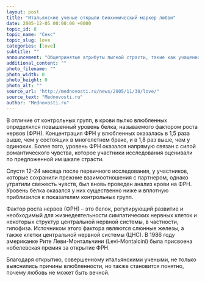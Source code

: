 ```yaml
---
layout: post
title: "Итальянские ученые открыли биохимический маркер любви"
date: 2005-12-05 00:00:00 +0000
topic_id: 8
topic_name: "Секс"
topic_slug: love
categories: [love]
subtitle: ""
announcement: "Общепринятые атрибуты пылкой страсти, такие как учащенное сердцебиение, эйфория и повышенная стеснительность в присутствии объекта, могут быть объяснены повышением концентрации фактора роста нервов в крови влюбленных. Эти данные, опубликованные в журнале «Psychoneuroendocrinology», были получены итальянскими учеными после проведения целого ряда лабораторных тестов у 58 страстно влюбленных субъектов. Для сравнения, те же тесты проводили у людей, чье сердце свободно, а также у длительно состоящих в браке."
additional_content: ""
photo_filename: ""
photo_width: 0
photo_height: 0
photo_alt: ""
source_url: "http://mednovosti.ru/news/2005/11/30/love/"
source_text: "Mednovosti.ru"
author: "Mednovosti.ru"
---
```

В отличие от контрольных групп, в крови пылко влюбленных определялся повышенный уровень белка, называемого фактором роста нервов (ФРН). Концентрация ФРН у влюбленных оказалась в 1,5 раза выше, чем у состоящих в многолетнем браке, и в 1,8 раз выше, чем у одиноких. Более того, уровень ФРН оказался напрямую связан с силой романтического чувства, которое участники исследования оценивали по предложенной им шкале страсти.

Спустя 12-24 месяца после первичного исследования, у участников, которые сохранили прежние взаимоотношения с партнером, однако утратили свежесть чувств, был вновь проведен анализ крови на ФРН. Уровень белка оказался у них существенно ниже и вплотную приблизился к показателям контрольных групп.

Фактор роста нервов (ФРН) – это белок, регулирующий развитие и необходимый для жизнедеятельности симпатических нервных клеток и некоторых структур центральной нервной системы, в частности, гипофиза. Источником этого фактора являются слюнные железы, а также клетки центральной нервной системы (ЦНС). В 1986 году американке Рите Леви-Монтальчини (Levi-Montalcini) была присвоена нобелевская премия за открытие ФРН.

Благодаря открытию, совершенному итальянскими учеными, не только выяснились причины влюбленности, но также становится понятно, почему любовь не может быть вечной.
